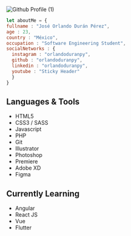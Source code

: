 ![Github Profile (1)](https://user-images.githubusercontent.com/57104916/140618950-a5e2e00f-d489-4d0e-8b66-49722073e088.png)

``` javascript
let aboutMe = {
fullname : "José Orlando Durán Pérez",
age : 23,
country : "México",
occupation : "Software Engineering Student",
socialNetworks : {
  instagram : "orlandoduranpy",
  github : "orlandoduranpy",
  linkedin : "orlandoduranpy",
  youtube : "Sticky Header"
  }
}

```

## Languages & Tools
* HTML5
* CSS3 / SASS
* Javascript
* PHP
* Git
* Illustrator
* Photoshop
* Premiere
* Adobe XD
* Figma

## Currently Learning
* Angular
* React JS
* Vue
* Flutter
